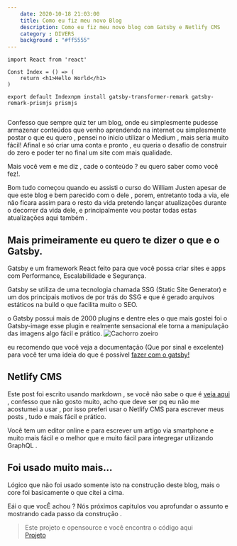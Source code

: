 ```yaml
---
    date: 2020-10-18 21:03:00
    title: Como eu fiz meu novo Blog
    description: Como eu fiz meu novo blog com Gatsby e Netlify CMS
    category : DIVERS
    background : "#ff5555"
---
```


````
import React from 'react'

Const Index = () => (
    return <h1>Hello World</h1>
)

export default Indexnpm install gatsby-transformer-remark gatsby-remark-prismjs prismjs


````


Confesso que sempre quiz ter um blog, onde eu simplesmente pudesse armazenar conteúdos
que venho aprendendo na internet ou simplesmente postar o que eu quero , pensei no
inicio utilizar o Medium , mais seria muito fácil! Afinal e só criar uma conta e pronto
, eu queria o desafio de construir do zero e poder ter no final um site com mais 
qualidade.

Mais você vem e me diz , cade o conteúdo ? eu quero saber como você fez!.

Bom tudo começou quando eu assisti o curso do William Justen apesar de que este 
blog e bem parecido com o dele , porem, entretanto toda a via, ele não ficara assim
para o resto da vida pretendo lançar atualizações durante o decorrer da vida dele,
e principalmente vou postar todas estas atualizações aqui também . 

## Mais primeiramente eu quero te dizer o que e o Gatsby. 

Gatsby e um framework React feito para que você possa criar sites e apps com Performance, 
Escalabilidade e Segurança.

Gatsby  se utiliza de uma tecnologia chamada SSG (Static Site Generator) e um dos 
principais motivos de por trás do SSG e que é gerado arquivos estáticos na build 
o que facilita muito o SEO.

o Gatsby possui mais de 2000 plugins e dentre eles o que mais gostei foi o Gatsby-image 
esse plugin e realmente sensacional ele torna a manipulação das imagens algo fácil e prático. 
![Cachorro zoeiro](/assets/img/cachorro.jpeg)

eu recomendo que você veja a documentação (Que por sinal e excelente) para
você ter uma ideia do que é possível [fazer com o gatsby!](https://www.gatsbyjs.com/docs/)

## Netlify CMS 

Este post foi escrito usando markdown , se você não sabe o que é [veja aqui](https://daringfireball.net/projects/markdown/basics) , confesso que não gosto muito, acho que deve ser pq eu
não me acostumei a usar , por isso preferi usar o Netlify CMS para escrever meus 
posts , tudo e mais fácil e prático. 

Você tem um editor online e para escrever um artigo via smartphone e muito mais
fácil e o melhor que e muito fácil para integregar utilizando GraphQL . 

## Foi usado muito mais... 

Lógico que não foi usado somente isto na construção deste blog, mais o core foi
basicamente o que citei a cima. 

Eái o que vocÊ achou ? Nós próximos capitulos vou aprofundar o assunto e mostrando
cada passo da construção . 

> Este projeto e opensource e você encontra o código aqui     
> [Projeto](https://github.com/fidsouza/my-new-website)